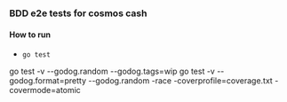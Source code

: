 ### BDD e2e tests for cosmos cash

#### How to run

- `go test`

go test -v --godog.random --godog.tags=wip
go test -v --godog.format=pretty --godog.random -race -coverprofile=coverage.txt -covermode=atomic

